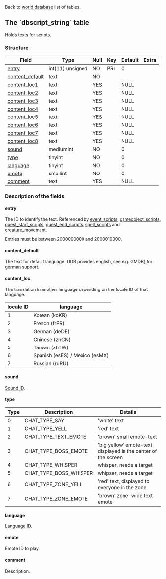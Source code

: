 Back to [world database](mangosdb_struct) list of tables.

The \`dbscript\_string\` table
------------------------------

Holds texts for scripts.

### Structure

| **Field**                                           | **Type**         | **Null** | **Key** | **Default** | **Extra** |
|-----------------------------------------------------|------------------|----------|---------|-------------|-----------|
| [entry](Dbscript_string#entry)                      | int(11) unsigned | NO       | PRI     | 0           |           |
| [content\_default](Dbscript_string#content_default) | text             | NO       |         |             |           |
| [content\_loc1](Dbscript_string#content_loc)        | text             | YES      |         | NULL        |           |
| [content\_loc2](Dbscript_string#content_loc)        | text             | YES      |         | NULL        |           |
| [content\_loc3](Dbscript_string#content_loc)        | text             | YES      |         | NULL        |           |
| [content\_loc4](Dbscript_string#content_loc)        | text             | YES      |         | NULL        |           |
| [content\_loc5](Dbscript_string#content_loc)        | text             | YES      |         | NULL        |           |
| [content\_loc6](Dbscript_string#content_loc)        | text             | YES      |         | NULL        |           |
| [content\_loc7](Dbscript_string#content_loc)        | text             | YES      |         | NULL        |           |
| [content\_loc8](Dbscript_string#content_loc)        | text             | YES      |         | NULL        |           |
| [sound](Dbscript_string#sound)                      | mediumint        | NO       |         | 0           |           |
| [type](Dbscript_string#type)                        | tinyint          | NO       |         | 0           |           |
| [language](Dbscript_string#language)                | tinyint          | NO       |         | 0           |           |
| [emote](Dbscript_string#emote)                      | smallint         | NO       |         | 0           |           |
| [comment](Dbscript_string#comment)                  | text             | YES      |         | NULL        |           |

### Description of the fields

#### entry

The ID to identify the text. Referenced by [event\_scripts](event_scripts#dataint), [gameobject\_scripts](gameobject_scripts#dataint), [quest\_start\_scripts](quest_start_scripts#dataint), [quest\_end\_scripts](quest_end_scripts#dataint), [spell\_scripts](spell_scripts#dataint) and [creature\_movement](creature_movement#text).

Entries must be between 2000000000 and 2000010000.

#### content\_default

The text for default language. UDB provides english, see e.g. GMDB[1](http://sourceforge.net/projects/gm-db/%7CGMDB) for german support.

#### content\_loc

The translation in another language depending on the locale ID of that language.

| **locale ID** | **language**                   |
|---------------|--------------------------------|
| 1             | Korean (koKR)                  |
| 2             | French (frFR)                  |
| 3             | German (deDE)                  |
| 4             | Chinese (zhCN)                 |
| 5             | Taiwan (zhTW)                  |
| 6             | Spanish (esES) / Mexico (esMX) |
| 7             | Russian (ruRU)                 |

#### sound

[Sound ID](SoundEntries.dbc#Content).

#### type

| Type | Description            | Details                                                       |
| ---- | ---------------------- | ------------------------------------------------------------- |
| 0    | CHAT_TYPE_SAY          | 'white' text                                                  |
| 1    | CHAT_TYPE_YELL         | 'red' text                                                    |
| 2    | CHAT_TYPE_TEXT_EMOTE   | 'brown' small emote-text                                      |
| 3    | CHAT_TYPE_BOSS_EMOTE   | 'big yellow' emote-text displayed in the center of the screen |
| 4    | CHAT_TYPE_WHISPER      | whisper, needs a target                                       |
| 5    | CHAT_TYPE_BOSS_WHISPER | whipser, needs a target                                       |
| 6    | CHAT_TYPE_ZONE_YELL    | 'red' text, displayed to everyone in the zone                 |
| 7    | CHAT_TYPE_ZONE_EMOTE   | 'brown' zone-wide text emote                                  |

#### language

[Language ID](Languages.dbc#Content).

#### emote

Emote ID to play.

#### comment

Description.
